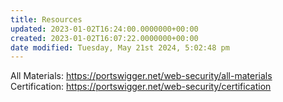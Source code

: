 ```yaml
---
title: Resources
updated: 2023-01-02T16:24:00.0000000+00:00
created: 2023-01-02T16:07:22.0000000+00:00
date modified: Tuesday, May 21st 2024, 5:02:48 pm
---
```


All Materials: <https://portswigger.net/web-security/all-materials>
Certification: <https://portswigger.net/web-security/certification>

